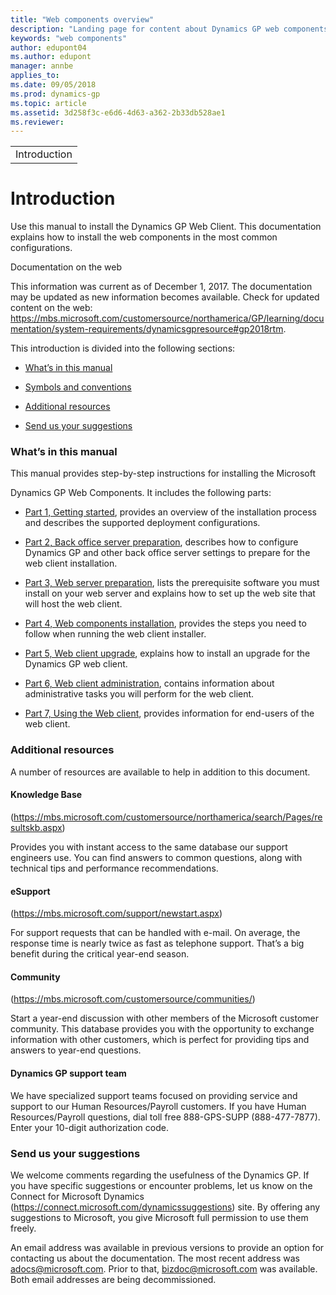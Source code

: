 ```yaml
---
title: "Web components overview"
description: "Landing page for content about Dynamics GP web components."
keywords: "web components"
author: edupont04
ms.author: edupont
manager: annbe
applies_to: 
ms.date: 09/05/2018
ms.prod: dynamics-gp
ms.topic: article
ms.assetid: 3d258f3c-e6d6-4d63-a362-2b33db528ae1
ms.reviewer: 
---
```

|              |
|--------------|
| Introduction |

# Introduction

<span id="_Toc498953263" class="anchor"></span>

Use this manual to install the Dynamics GP Web Client. This documentation explains how to install the web components in the most common configurations.

Documentation on the web

This information was current as of December 1, 2017. The documentation may be updated as new information becomes available. Check for updated content on the web: <https://mbs.microsoft.com/customersource/northamerica/GP/learning/documentation/system-requirements/dynamicsgpresource#gp2018rtm>.

This introduction is divided into the following sections:

- [What’s in this manual](#whats-in-this-manual)  

- [Symbols and conventions](#symbols-and-conventions)  

- [Additional resources](#_Additional_resources)  

- [Send us your suggestions](#send-us-your-suggestions)  

### What’s in this manual

This manual provides step-by-step instructions for installing the Microsoft

Dynamics GP Web Components. It includes the following parts:

- [Part 1, Getting started](https://microsoft-my.sharepoint.com/personal/bigoswam_microsoft_com/Documents/Documents/Office/Dynamics%20GP/Web%20Components%20Guide/WebClient_source/Part%201%20Getting%20Started.dotx), provides an overview of the installation process and describes the supported deployment configurations.  

- [Part 2, Back office server preparation](https://microsoft-my.sharepoint.com/personal/bigoswam_microsoft_com/Documents/Documents/Office/Dynamics%20GP/Web%20Components%20Guide/WebClient_source/Part%202%20Back%20office%20server%20prep.dotx), describes how to configure Dynamics GP and other back office server settings to prepare for the web client installation.  

- [Part 3, Web server preparation](https://microsoft-my.sharepoint.com/personal/bigoswam_microsoft_com/Documents/Documents/Office/Dynamics%20GP/Web%20Components%20Guide/WebClient_source/Part%203%20Web%20server%20prep.dotx), lists the prerequisite software you must install on your web server and explains how to set up the web site that will host the web client.  

- [Part 4, Web components installation](https://microsoft-my.sharepoint.com/personal/bigoswam_microsoft_com/Documents/Documents/Office/Dynamics%20GP/Web%20Components%20Guide/WebClient_source/Part%204%20Web%20components%20install.dotx), provides the steps you need to follow when running the web client installer.  

- [Part 5, Web client upgrade](https://microsoft-my.sharepoint.com/personal/bigoswam_microsoft_com/Documents/Documents/Office/Dynamics%20GP/Web%20Components%20Guide/WebClient_source/Part%205%20Web%20client%20upgrade.dotx), explains how to install an upgrade for the Dynamics GP web client.  

- [Part 6, Web client administration](https://microsoft-my.sharepoint.com/personal/bigoswam_microsoft_com/Documents/Documents/Office/Dynamics%20GP/Web%20Components%20Guide/WebClient_source/Part%206%20Web%20client%20admin.dotx), contains information about administrative tasks you will perform for the web client.  

- [Part 7, Using the Web client](https://microsoft-my.sharepoint.com/personal/bigoswam_microsoft_com/Documents/Documents/Office/Dynamics%20GP/Web%20Components%20Guide/WebClient_source/Part%207%20Using%20the%20Web%20client.dotx), provides information for end-users of the web client.  

### Additional resources

A number of resources are available to help in addition to this document.

#### Knowledge Base

(<https://mbs.microsoft.com/customersource/northamerica/search/Pages/resultskb.aspx>)

Provides you with instant access to the same database our support engineers use. You can find answers to common questions, along with technical tips and performance recommendations.

#### eSupport

(<https://mbs.microsoft.com/support/newstart.aspx>)

For support requests that can be handled with e-mail. On average, the response time is nearly twice as fast as telephone support. That’s a big benefit during the critical year-end season.

#### Community

(<https://mbs.microsoft.com/customersource/communities/>)

Start a year-end discussion with other members of the Microsoft customer community. This database provides you with the opportunity to exchange information with other customers, which is perfect for providing tips and answers to year-end questions.

#### Dynamics GP support team

We have specialized support teams focused on providing service and support to our Human Resources/Payroll customers. If you have Human Resources/Payroll questions, dial toll free 888-GPS-SUPP (888-477-7877). Enter your 10-digit authorization code.

### Send us your suggestions

We welcome comments regarding the usefulness of the Dynamics GP. If you have specific suggestions or encounter problems, let us know on the Connect for Microsoft Dynamics (https://connect.microsoft.com/dynamicssuggestions) site. By offering any suggestions to Microsoft, you give Microsoft full permission to use them freely.

An email address was available in previous versions to provide an option for contacting us about the documentation. The most recent address was <adocs@microsoft.com>. Prior to that, <bizdoc@microsoft.com> was available. Both email addresses are being decommissioned.
